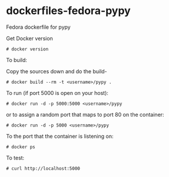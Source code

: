 dockerfiles-fedora-pypy
=======================

Fedora dockerfile for pypy

Get Docker version

    # docker version

To build:

Copy the sources down and do the build-

    # docker build --rm -t <username>/pypy .

To run (if port 5000 is open on your host):

    # docker run -d -p 5000:5000 <username>/pypy

or to assign a random port that maps to port 80 on the container:

    # docker run -d -p 5000 <username>/pypy

To the port that the container is listening on:

    # docker ps

To test:

    # curl http://localhost:5000
